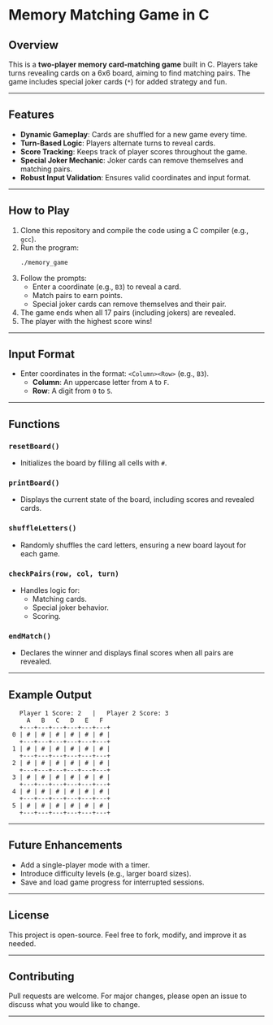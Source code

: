 
# Memory Matching Game in C

## Overview
This is a **two-player memory card-matching game** built in C. Players take turns revealing cards on a 6x6 board, aiming to find matching pairs. The game includes special joker cards (`*`) for added strategy and fun.

---

## Features
- **Dynamic Gameplay**: Cards are shuffled for a new game every time.
- **Turn-Based Logic**: Players alternate turns to reveal cards.
- **Score Tracking**: Keeps track of player scores throughout the game.
- **Special Joker Mechanic**: Joker cards can remove themselves and matching pairs.
- **Robust Input Validation**: Ensures valid coordinates and input format.

---

## How to Play
1. Clone this repository and compile the code using a C compiler (e.g., `gcc`).
2. Run the program:
   ```bash
   ./memory_game
   ```
3. Follow the prompts:
   - Enter a coordinate (e.g., `B3`) to reveal a card.
   - Match pairs to earn points.
   - Special joker cards can remove themselves and their pair.
4. The game ends when all 17 pairs (including jokers) are revealed.
5. The player with the highest score wins!

---

## Input Format
- Enter coordinates in the format: `<Column><Row>` (e.g., `B3`).
  - **Column**: An uppercase letter from `A` to `F`.
  - **Row**: A digit from `0` to `5`.

---

## Functions
### `resetBoard()`
- Initializes the board by filling all cells with `#`.

### `printBoard()`
- Displays the current state of the board, including scores and revealed cards.

### `shuffleLetters()`
- Randomly shuffles the card letters, ensuring a new board layout for each game.

### `checkPairs(row, col, turn)`
- Handles logic for:
  - Matching cards.
  - Special joker behavior.
  - Scoring.

### `endMatch()`
- Declares the winner and displays final scores when all pairs are revealed.

---

## Example Output
```
   Player 1 Score: 2   |   Player 2 Score: 3
     A   B   C   D   E   F
   +---+---+---+---+---+---+
 0 | # | # | # | # | # | # |
   +---+---+---+---+---+---+
 1 | # | # | # | # | # | # |
   +---+---+---+---+---+---+
 2 | # | # | # | # | # | # |
   +---+---+---+---+---+---+
 3 | # | # | # | # | # | # |
   +---+---+---+---+---+---+
 4 | # | # | # | # | # | # |
   +---+---+---+---+---+---+
 5 | # | # | # | # | # | # |
   +---+---+---+---+---+---+
```

---

## Future Enhancements
- Add a single-player mode with a timer.
- Introduce difficulty levels (e.g., larger board sizes).
- Save and load game progress for interrupted sessions.

---

## License
This project is open-source. Feel free to fork, modify, and improve it as needed.

---

## Contributing
Pull requests are welcome. For major changes, please open an issue to discuss what you would like to change.

---
